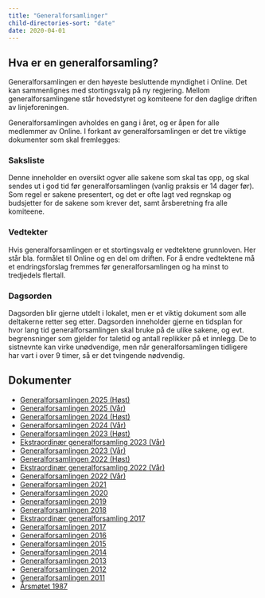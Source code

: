 ```yaml
---
title: "Generalforsamlinger"
child-directories-sort: "date"
date: 2020-04-01
---
```


## Hva er en generalforsamling?

Generalforsamlingen er den høyeste besluttende myndighet i Online. Det
kan sammenlignes med stortingsvalg på ny regjering. Mellom
generalforsamlingene står hovedstyret og komiteene for den daglige
driften av linjeforeningen.

Generalforsamlingen avholdes en gang i året, og er åpen for alle
medlemmer av Online. I forkant av generalforsamlingen er det tre viktige
dokumenter som skal fremlegges:

### Saksliste

Denne inneholder en oversikt ogver alle sakene som skal tas opp, og skal
sendes ut i god tid før generalforsamlingen (vanlig praksis er 14 dager
før). Som regel er sakene presentert, og det er ofte lagt ved regnskap
og budsjetter for de sakene som krever det, samt årsberetning fra alle
komiteene.

### Vedtekter

Hvis generalforsamlingen er et stortingsvalg er vedtektene grunnloven.
Her står bla. formålet til Online og en del om driften. For å endre vedtektene må et endringsforslag fremmes før
generalforsamlingen og ha minst to tredjedels flertall.

### Dagsorden

Dagsorden blir gjerne utdelt i lokalet, men er et viktig dokument som
alle deltakerne retter seg etter. Dagsorden inneholder gjerne en
tidsplan for hvor lang tid generalforsamlingen skal bruke på de ulike
sakene, og evt. begrensninger som gjelder for taletid og antall
replikker på et innlegg. De to sistnevnte kan virke unødvendige, men når
generalforsamlingen tidligere har vart i over 9 timer, så er det
tvingende nødvendig.

## Dokumenter

- [Generalforsamlingen 2025 (Høst)](/generalforsamlinger/2025-h)
- [Generalforsamlingen 2025 (Vår)](/generalforsamlinger/2025-v)
- [Generalforsamlingen 2024 (Høst)](/generalforsamlinger/2024-h)
- [Generalforsamlingen 2024 (Vår)](/generalforsamlinger/2024-v)
- [Generalforsamlingen 2023 (Høst)](/generalforsamlinger/2023-h)
- [Ekstraordinær generalforsamling 2023 (Vår)](/generalforsamlinger/2023-v-ekstraordinaer)
- [Generalforsamlingen 2023 (Vår)](/generalforsamlinger/2023-v)
- [Generalforsamlingen 2022 (Høst)](/generalforsamlinger/2022-h)
- [Ekstraordinær generalforsamling 2022 (Vår)](/generalforsamlinger/2022-v-ekstraordinaer)
- [Generalforsamlingen 2022 (Vår)](/generalforsamlinger/2022)
- [Generalforsamlingen 2021](/generalforsamlinger/2021)
- [Generalforsamlingen 2020](/generalforsamlinger/2020)
- [Generalforsamlingen 2019](/generalforsamlinger/2019)
- [Generalforsamlingen 2018](/generalforsamlinger/2018)
- [Ekstraordinær generalforsamling 2017](/generalforsamlinger/2017-ekstraordinaer)
- [Generalforsamlingen 2017](/generalforsamlinger/2017)
- [Generalforsamlingen 2016](/generalforsamlinger/2016)
- [Generalforsamlingen 2015](/generalforsamlinger/2015)
- [Generalforsamlingen 2014](/generalforsamlinger/2014)
- [Generalforsamlingen 2013](/generalforsamlinger/2013)
- [Generalforsamlingen 2012](/generalforsamlinger/2012)
- [Generalforsamlingen 2011](/generalforsamlinger/2011)
- [Årsmøtet 1987](/generalforsamlinger/arsmotet1987)

